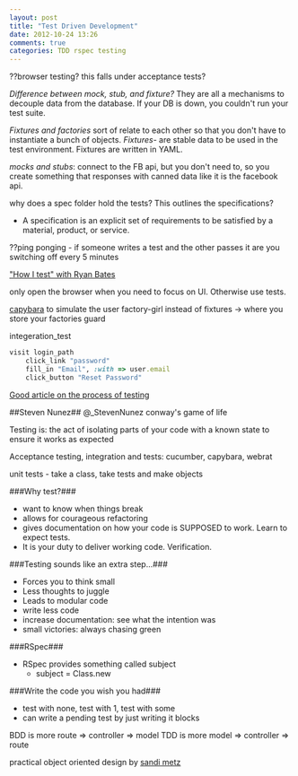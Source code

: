 ```yaml
---
layout: post
title: "Test Driven Development"
date: 2012-10-24 13:26
comments: true
categories: TDD rspec testing
---
```


??browser testing? this falls under acceptance tests?

*Difference between mock, stub, and fixture?* They are all a mechanisms to decouple data from the database. If your DB is down, you couldn't run your test suite. 

*Fixtures and factories* sort of relate to each other so that you don't have to instantiate a bunch of objects. *Fixtures-* are stable data to be used in the test environment. Fixtures are written in YAML.

*mocks and stubs*: connect to the FB api, but you don't need to, so you create something that responses with canned data like it is the facebook api.

why does a spec folder hold the tests? This outlines the specifications? 
  - A specification is an explicit set of requirements to be satisfied by a material, product, or service.

??ping ponging - if someone writes a test and the other passes it are you switching off every 5 minutes

["How I test" with Ryan Bates](http://railscasts.com/episodes/275-how-i-test)

only open the browser when you need to focus on UI. Otherwise use tests.

[capybara](https://github.com/jnicklas/capybara) to simulate the user
factory-girl instead of fixtures -> where you store your factories
guard

integeration_test

```ruby Capybara DSL Methods
visit login_path
    click_link "password"
    fill_in "Email", :with => user.email
    click_button "Reset Password"
```

[Good article on the process of testing](http://www.skorks.com/2010/01/thoughts-on-tdd-a-case-study-with-ruby-and-rspec/)


##Steven Nunez##
@_StevenNunez
conway's game of life

Testing is: the act of isolating parts of your code with a known state to ensure it works as expected

Acceptance testing, integration and tests: cucumber, capybara, webrat

unit tests - take a class, take tests and make objects

###Why test?###
- want to know when things break
- allows for courageous refactoring
- gives documentation on how your code is SUPPOSED to work. Learn to expect tests.
- It is your duty to deliver working code. Verification.

###Testing sounds like an extra step...###
- Forces you to think small
- Less thoughts to juggle
- Leads to modular code
- write less code
- increase documentation: see what the intention was
- small victories: always chasing green

###RSpec###
- RSpec provides something called subject
    - subject = Class.new

###Write the code you wish you had###
- test with none, test with 1, test with some
- can write a pending test by just writing it blocks

BDD is more route => controller => model
TDD is more model => controller => route

practical object oriented design by [sandi metz](http://www.poodr.info)